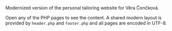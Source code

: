 Modernized version of the personal tailoring website for Věra Čončková.

Open any of the PHP pages to see the content. A shared modern layout is provided by `header.php` and `footer.php` and all pages are encoded in UTF-8.
